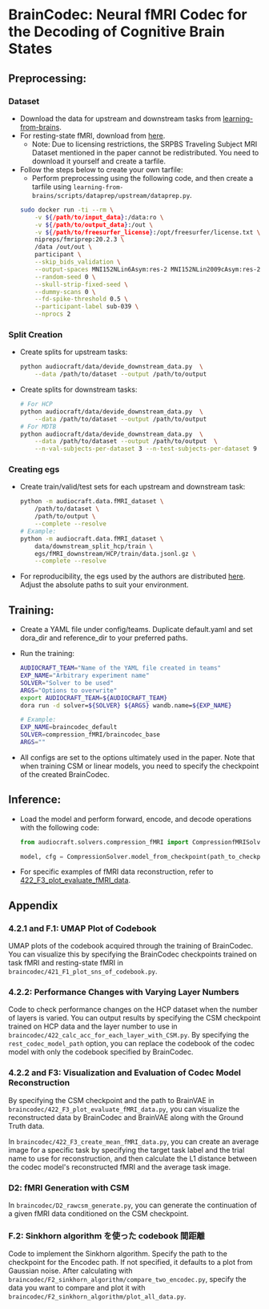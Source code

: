 # BrainCodec: Neural fMRI Codec for the Decoding of Cognitive Brain States

## Preprocessing:

### Dataset
* Download the data for upstream and downstream tasks from [learning-from-brains](https://github.com/athms/learning-from-brains).
* For resting-state fMRI, download from [here](https://drive.google.com/drive/folders/1RYetEquBbOsWz5P3Z5i0levYhIev3a92?usp=sharing).
  * Note: Due to licensing restrictions, the SRPBS Traveling Subject MRI Dataset mentioned in the paper cannot be redistributed. You need to download it yourself and create a tarfile.
* Follow the steps below to create your own tarfile:
  * Perform preprocessing using the following code, and then create a tarfile using `learning-from-brains/scripts/dataprep/upstream/dataprep.py`.
  ```bash
  sudo docker run -ti --rm \
      -v ${/path/to/input_data}:/data:ro \
      -v ${/path/to/output_data}:/out \
      -v ${/path/to/freesurfer_license}:/opt/freesurfer/license.txt \
      nipreps/fmriprep:20.2.3 \
      /data /out/out \
      participant \
      --skip_bids_validation \
      --output-spaces MNI152NLin6Asym:res-2 MNI152NLin2009cAsym:res-2 fsaverage:den-10k T1w func \
      --random-seed 0 \
      --skull-strip-fixed-seed \
      --dummy-scans 0 \
      --fd-spike-threshold 0.5 \
      --participant-label sub-039 \
      --nprocs 2
  ```

### Split Creation
* Create splits for upstream tasks:
  ```bash
  python audiocraft/data/devide_downstream_data.py  \
      --data /path/to/dataset --output /path/to/output
  ```

* Create splits for downstream tasks:
  ```bash
  # For HCP
  python audiocraft/data/devide_downstream_data.py  \
      --data /path/to/dataset --output /path/to/output
  # For MDTB
  python audiocraft/data/devide_downstream_data.py  \
      --data /path/to/dataset --output /path/to/output  \
      --n-val-subjects-per-dataset 3 --n-test-subjects-per-dataset 9 --label_name task_label.pyd
  ```

### Creating egs
* Create train/valid/test sets for each upstream and downstream task:
  ```bash
  python -m audiocraft.data.fMRI_dataset \
      /path/to/dataset \
      /path/to/output \
      --complete --resolve
  # Example:
  python -m audiocraft.data.fMRI_dataset \
      data/downstream_split_hcp/train \
      egs/fMRI_downstream/HCP/train/data.jsonl.gz \
      --complete --resolve
  ```

* For reproducibility, the egs used by the authors are distributed [here](https://drive.google.com/drive/folders/1nDGPngv7atDb-ZQKfsPwWLQHtNVKPCrr?usp=sharing). Adjust the absolute paths to suit your environment.

## Training:
* Create a YAML file under config/teams. Duplicate default.yaml and set dora_dir and reference_dir to your preferred paths.
* Run the training:
  ```bash
  AUDIOCRAFT_TEAM="Name of the YAML file created in teams"
  EXP_NAME="Arbitrary experiment name"
  SOLVER="Solver to be used"
  ARGS="Options to overwrite"
  export AUDIOCRAFT_TEAM=${AUDIOCRAFT_TEAM}
  dora run -d solver=${SOLVER} ${ARGS} wandb.name=${EXP_NAME}

  # Example:
  EXP_NAME=braincodec_default
  SOLVER=compression_fMRI/braincodec_base
  ARGS=""
  ```

* All configs are set to the options ultimately used in the paper. Note that when training CSM or linear models, you need to specify the checkpoint of the created BrainCodec.

## Inference:
* Load the model and perform forward, encode, and decode operations with the following code:
  ```python
  from audiocraft.solvers.compression_fMRI import CompressionfMRISolver

  model, cfg = CompressionSolver.model_from_checkpoint(path_to_checkpoint, need_cfg=True)
  ```

* For specific examples of fMRI data reconstruction, refer to [422_F3_plot_evaluate_fMRI_data](../braincodec/422_F3_plot_evaluate_fMRI_data.py).

## Appendix
### 4.2.1 and F.1: UMAP Plot of Codebook
UMAP plots of the codebook acquired through the training of BrainCodec. You can visualize this by specifying the BrainCodec checkpoints trained on task fMRI and resting-state fMRI in `braincodec/421_F1_plot_sns_of_codebook.py`.

### 4.2.2: Performance Changes with Varying Layer Numbers
Code to check performance changes on the HCP dataset when the number of layers is varied. You can output results by specifying the CSM checkpoint trained on HCP data and the layer number to use in `braincodec/422_calc_acc_for_each_layer_with_CSM.py`. By specifying the `rest_codec_model_path` option, you can replace the codebook of the codec model with only the codebook specified by BrainCodec.

### 4.2.2 and F3: Visualization and Evaluation of Codec Model Reconstruction
By specifying the CSM checkpoint and the path to BrainVAE in `braincodec/422_F3_plot_evaluate_fMRI_data.py`, you can visualize the reconstructed data by BrainCodec and BrainVAE along with the Ground Truth data.

In `braincodec/422_F3_create_mean_fMRI_data.py`, you can create an average image for a specific task by specifying the target task label and the trial name to use for reconstruction, and then calculate the L1 distance between the codec model's reconstructed fMRI and the average task image.

### D2: fMRI Generation with CSM
In `braincodec/D2_rawcsm_generate.py`, you can generate the continuation of a given fMRI data conditioned on the CSM checkpoint.

### F.2: Sinkhorn algorithm を使った codebook 間距離
Code to implement the Sinkhorn algorithm. Specify the path to the checkpoint for the Encodec path. If not specified, it defaults to a plot from Gaussian noise. After calculating with `braincodec/F2_sinkhorn_algorithm/compare_two_encodec.py`, specify the data you want to compare and plot it with `braincodec/F2_sinkhorn_algorithm/plot_all_data.py`.

